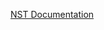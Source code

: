 
[NST Documentation](https://creativelyons.github.io/mkdocTest/documentation/NukeSurvivalToolkit/documentationSite)


